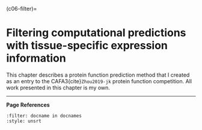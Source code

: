 (c06-filter)=
# Filtering computational predictions with tissue-specific expression information

This chapter describes a protein function prediction method that I created as an entry to the CAFA3{cite}`Zhou2019-jk` protein function competition. All work presented in this chapter is my own. 

[//]: # (TODO: Explain the structure of this chapter here)

---
**Page References**

```{bibliography} /_bibliography/references.bib
:filter: docname in docnames
:style: unsrt
```